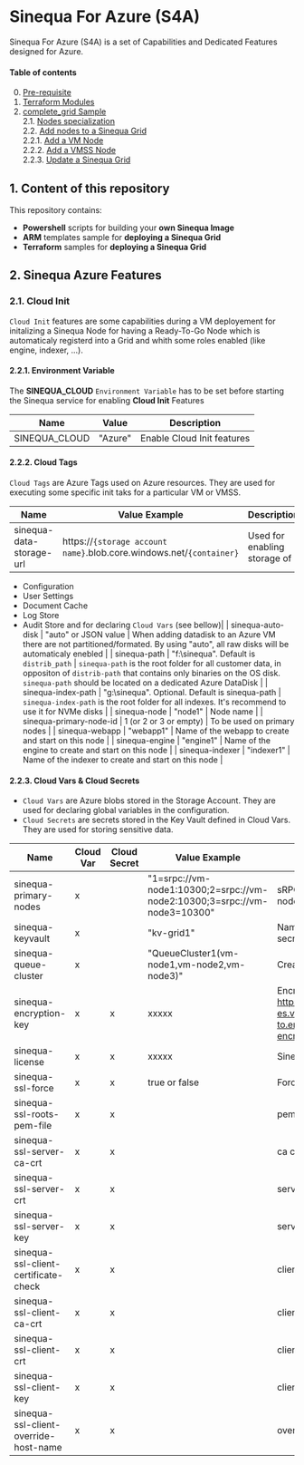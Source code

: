 # Sinequa For Azure (S4A)

Sinequa For Azure (S4A) is a set of Capabilities and Dedicated Features designed for Azure.

#### Table of contents
0. [Pre-requisite](#prerequisite)<br>
1. [Terraform Modules](#modules)<br>
2. [complete_grid Sample](#complete_grid)<br>
2.1. [Nodes specialization](#specify)<br>
2.2. [Add nodes to a Sinequa Grid](#add)<br>
2.2.1.  [Add a VM Node](#add_vm)<br>
2.2.2.  [Add a VMSS Node](#add_vmss)<br>
2.2.3.  [Update a Sinequa Grid](#update)<br>

  
## 1. Content of this repository

This repository contains:
* **Powershell** scripts for building your **own Sinequa Image**
* **ARM** templates sample for **deploying a Sinequa Grid**
* **Terraform** samples for **deploying a Sinequa Grid**



## 2. Sinequa Azure Features

### 2.1. Cloud Init

`Cloud Init` features are some capabilities during a VM deployement for initalizing a Sinequa Node for having a Ready-To-Go Node which is automaticaly registerd into a Grid and whith some roles enabled (like engine, indexer, ...).


#### 2.2.1. Environment Variable

The **SINEQUA_CLOUD** `Environment Variable` has to be set before starting the Sinequa service for enabling **Cloud Init** Features

| Name                     | Value                                | Description                          |
| ------------------------ | ------------------------------------ | ------------------------------------ |
|	SINEQUA_CLOUD            | "Azure"                              | Enable Cloud Init features           |


#### 2.2.2. Cloud Tags

`Cloud Tags` are Azure Tags used on Azure resources. They are used for executing some specific init taks for a particular VM or VMSS. 

| Name                     | Value Example                        | Description                          |
| ------------------------ | ------------------------------------ | ------------------------------------ |
|	sinequa-data-storage-url | https://`{storage account name}`.blob.core.windows.net/`{container}` | Used for enabling storage of 
* Configuration
* User Settings
* Document Cache
* Log Store
* Audit Store
and for declaring `Cloud Vars` (see bellow)|
| sinequa-auto-disk         | "auto" or JSON value                | When adding datadisk to an Azure VM there are not partitioned/formated. By using "auto", all raw disks will be automaticaly enebled |
|	sinequa-path		          | "f:\sinequa".  Default is `distrib_path` | `sinequa-path` is the root folder for all customer data, in oppositon of `distrib-path` that contains only binaries on the OS disk. `sinequa-path` should be located on a dedicated Azure DataDisk |
|	sinequa-index-path	      | "g:\sinequa". Optional. Default is sinequa-path | `sinequa-index-path` is the root folder for all indexes. It's recommend to use it for NVMe disks | 
|	sinequa-node              | "node1"                             | Node name |
| sinequa-primary-node-id   | 1 (or 2 or 3 or empty)              | To be used on primary nodes |
|	sinequa-webapp 		        | "webapp1"                           | Name of the webapp to create and start on this node |
|	sinequa-engine		        | "engine1"                           | Name of the engine to create and start on this node |
|	sinequa-indexer		        | "indexer1"                          | Name of the indexer to create and start on this node |


#### 2.2.3. Cloud Vars & Cloud Secrets

* `Cloud Vars` are Azure blobs stored in the Storage Account. They are used for declaring global variables in the configuration.
* `Cloud Secrets` are secrets stored in the Key Vault defined in Cloud Vars. They are used for storing sensitive data.

| Name                                    | Cloud Var | Cloud Secret | Value Example                        | Description                          |
| --------------------------------------- | --------- | ------------ | ------------------------------------ | ------------------------------------ |
|	sinequa-primary-nodes                   | x         |              | "1=srpc://vm-node1:10300;2=srpc://vm-node2:10300;3=srpc://vm-node3=10300" | sRPC Connection string of primary nodes |
| sinequa-keyvault 	                      | x         |              | "kv-grid1"                           | Name of the Key Vault containing secrets (see bellow) |
| sinequa-queue-cluster 	                | x         |              | "QueueCluster1(vm-node1,vm-node2,vm-node3)" | Create and start a QueueCluster |
| sinequa-encryption-key                  | x         | x            | xxxxx                                | Encryption key (see https://doc.sinequa.com/en.sinequa-es.v11/Content/en.sinequa-es.how-to.encrypt.html#generating-encryption-key) |
|	sinequa-license		                      | x         | x            | xxxxx                                | Sinequa License |
|	sinequa-ssl-force                       | x         | x            | true or false                        | Force SSL on sRPC |
|	sinequa-ssl-roots-pem-file              | x         | x            |                                      | pem file for sRPC |
|	sinequa-ssl-server-ca-crt               | x         | x            |                                      | ca crt file for sRPC |
|	sinequa-ssl-server-crt                  | x         | x            |                                      | server crt file for sRPC |
|	sinequa-ssl-server-key                  | x         | x            |                                      | server private key for sRPC |
|	sinequa-ssl-client-certificate-check    | x         | x            |                                      | client certificate check for sRPC |
|	sinequa-ssl-client-ca-crt               | x         | x            |                                      | client ca crt file for sRPC |
|	sinequa-ssl-client-crt                  | x         | x            |                                      | client crt file for sRPC |
|	sinequa-ssl-client-key                  | x         | x            |                                      | client private key for sRPC |
|	sinequa-ssl-client-override-host-name   | x         | x            |                                      | override host name for sRPC |

